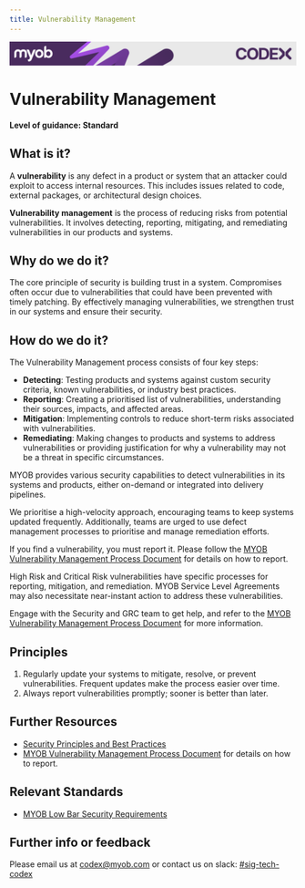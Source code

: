 ```yaml
---
title: Vulnerability Management
---
```

<!-- confluence-page-id: 9294021839 -->
![](../assets/BANNER.png)

# Vulnerability Management

#### Level of guidance: Standard

## What is it?

A **vulnerability** is any defect in a product or system that an attacker could exploit to access internal resources. This includes issues related to code, external packages, or architectural design choices.

**Vulnerability management** is the process of reducing risks from potential vulnerabilities. It involves detecting, reporting, mitigating, and remediating vulnerabilities in our products and systems.

## Why do we do it?

The core principle of security is building trust in a system. Compromises often occur due to vulnerabilities that could have been prevented with timely patching. By effectively managing vulnerabilities, we strengthen trust in our systems and ensure their security.

## How do we do it?

The Vulnerability Management process consists of four key steps:

- **Detecting**: Testing products and systems against custom security criteria, known vulnerabilities, or industry best practices.
- **Reporting**: Creating a prioritised list of vulnerabilities, understanding their sources, impacts, and affected areas.
- **Mitigation**: Implementing controls to reduce short-term risks associated with vulnerabilities.
- **Remediating**: Making changes to products and systems to address vulnerabilities or providing justification for why a vulnerability may not be a threat in specific circumstances.

MYOB provides various security capabilities to detect vulnerabilities in its systems and products, either on-demand or integrated into delivery pipelines.

We prioritise a high-velocity approach, encouraging teams to keep systems updated frequently. Additionally, teams are urged to use defect management processes to prioritise and manage remediation efforts.

If you find a vulnerability, you must report it. Please follow the [MYOB Vulnerability Management Process Document](https://myobconfluence.atlassian.net/l/cp/ua8WoDE9) for details on how to report.

High Risk and Critical Risk vulnerabilities have specific processes for reporting, mitigation, and remediation. MYOB Service Level Agreements may also necessitate near-instant action to address these vulnerabilities.

Engage with the Security and GRC team to get help, and refer to the [MYOB Vulnerability Management Process Document](https://myobconfluence.atlassian.net/l/cp/ua8WoDE9) for more information.

## Principles

1. Regularly update your systems to mitigate, resolve, or prevent vulnerabilities. Frequent updates make the process easier over time.
2. Always report vulnerabilities promptly; sooner is better than later.

## Further Resources

- [Security Principles and Best Practices](https://myobconfluence.atlassian.net/wiki/spaces/security/pages/855933667/Security+Principles+and+Best+Practices)
- [MYOB Vulnerability Management Process Document](https://myobconfluence.atlassian.net/l/cp/ua8WoDE9) for details on how to report.

## Relevant Standards

- [MYOB Low Bar Security Requirements](https://myobconfluence.atlassian.net/wiki/spaces/security/pages/8903622866/Low+Bar+Security+Requirements)

## Further info or feedback

Please email us at <codex@myob.com> or contact us on slack: [#sig-tech-codex](https://myob.slack.com/archives/C02N8ADPGUX)
